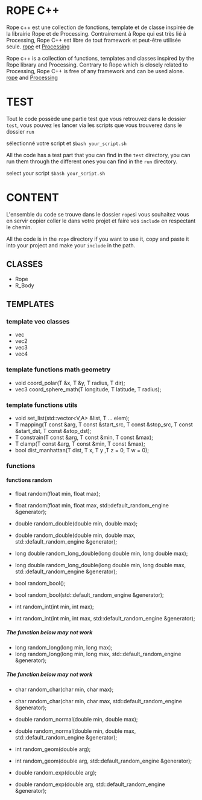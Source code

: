 # ROPE C++
Rope c++ est une collection de fonctions, template et de classe inspirée de la librairie Rope et de Processing.
Contrairement à Rope qui est très lié à Processing, Rope C++ est libre de tout framework et peut-être utilisée seule.
[rope](https://github.com/StanLepunK/Rope) et [Processing](https://github.com/processing/processing)

Rope c++ is a collection of functions, templates and classes inspired by the Rope library and Processing.
Contrary to Rope which is closely related to Processing, Rope C++ is free of any framework and can be used alone.
[rope](https://github.com/StanLepunK/Rope) and [Processing](https://github.com/processing/processing)

# TEST
Tout le code possède une partie test que vous retrouvez dans le dossier `test`, vous pouvez les lancer via les scripts que vous trouverez dans le dossier `run` 

sélectionné votre script et `$bash your_script.sh`

All the code has a test part that you can find in the `test` directory, you can run them through the different ones you can find in the `run` directory.

select your script `$bash your_script.sh`

# CONTENT
L'ensemble du code se trouve dans le dossier `rope`si vous souhaitez vous en servir copier coller le dans votre projet et faire vos `include` en respectant le chemin.

All the code is in the `rope` directory if you want to use it, copy and paste it into your project and make your `include` in the path.

## CLASSES
* Rope 
* R_Body

## TEMPLATES
### template vec classes
* vec 
* vec2 
* vec3 
* vec4


### template functions math geometry
* void coord_polar(T &x, T &y, T radius, T dir); 
* vec3<T> coord_sphere_math(T longitude, T latitude, T radius);

### template functions utils
* void set_list(std::vector<V,A> &list, T ... elem);
* T mapping(T const &arg, T const &start_src, T const &stop_src, T const &start_dst, T const &stop_dst);
* T constrain(T const &arg, T const &min, T const &max);
* T clamp(T const &arg, T const &min, T const &max);
* bool dist_manhattan(T dist, T x, T y ,T z = 0, T w = 0);

### functions
#### functions random
* float random(float min, float max);
* float random(float min, float max, std::default_random_engine &generator);

* double random_double(double min, double max);
* double random_double(double min, double max, std::default_random_engine &generator);

* long double random_long_double(long double min, long double max);
* long double random_long_double(long double min, long double max, std::default_random_engine &generator);

* bool random_bool();
* bool random_bool(std::default_random_engine &generator);

* int random_int(int min, int max);
* int random_int(int min, int max, std::default_random_engine &generator);

##### The function below may not work
* long random_long(long min, long max);
* long random_long(long min, long max, std::default_random_engine &generator);

##### The function below may not work
* char random_char(char min, char max);
* char random_char(char min, char max, std::default_random_engine &generator);

* double random_normal(double min, double max);
* double random_normal(double min, double max, std::default_random_engine &generator);

* int random_geom(double arg);
* int random_geom(double arg, std::default_random_engine &generator);

* double random_exp(double arg);
* double random_exp(double arg, std::default_random_engine &generator);






